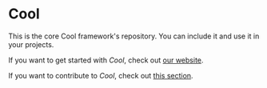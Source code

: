 # Cool

This is the core Cool framework's repository. You can include it and use it in your projects.

If you want to get started with *Cool*, check out [our website](https://coollibs.github.io/home/).

If you want to contribute to *Cool*, check out [this section](https://coollibs.github.io/home/docs/contributing).

